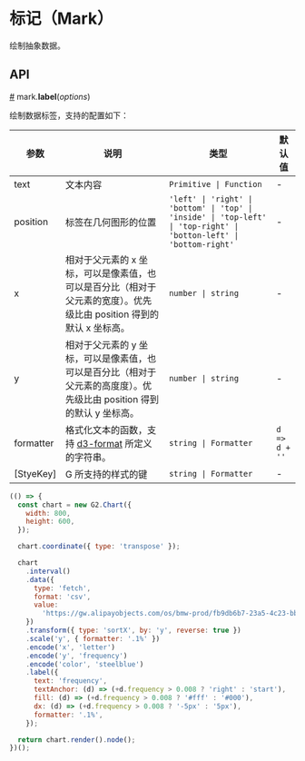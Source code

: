 # 标记（Mark）

绘制抽象数据。

## API

<a name="mark-label" href="#mark-label">#</a> mark.**label**(<i>options</i>)

绘制数据标签，支持的配置如下：

| 参数        | 说明                                                                                                                   | 类型                                                 | 默认值        |
| ----------- | ---------------------------------------------------------------------------------------------------------------------- | ---------------------------------------------------- | ------------- |
| text        | 文本内容                                                                                                               | `Primitive \| Function`                              | -             |
| position    | 标签在几何图形的位置                                                                                                   | `'left' \| 'right' \| 'bottom' \| 'top' \| 'inside' \| 'top-left' \| 'top-right' \| 'botton-left' \| 'bottom-right'` | -             |
| x           | 相对于父元素的 x 坐标，可以是像素值，也可以是百分比（相对于父元素的宽度）。优先级比由 position 得到的默认 x 坐标高。   | `number \| string`                                   | -             |
| y           | 相对于父元素的 y 坐标，可以是像素值，也可以是百分比（相对于父元素的高度度）。优先级比由 position 得到的默认 y 坐标高。 | `number \| string`                                   | -             |
| formatter   | 格式化文本的函数，支持 [d3-format](https://github.com/d3/d3-format) 所定义的字符串。                             | `string \| Formatter`                                | `d => d + ''` |
| \[StyeKey\] | G 所支持的样式的键                                                                                                     | `string \| Formatter`                                | -             |

```js
(() => {
  const chart = new G2.Chart({
    width: 800,
    height: 600,
  });

  chart.coordinate({ type: 'transpose' });

  chart
    .interval()
    .data({
      type: 'fetch',
      format: 'csv',
      value:
        'https://gw.alipayobjects.com/os/bmw-prod/fb9db6b7-23a5-4c23-bbef-c54a55fee580.csv',
    })
    .transform({ type: 'sortX', by: 'y', reverse: true })
    .scale('y', { formatter: '.1%' })
    .encode('x', 'letter')
    .encode('y', 'frequency')
    .encode('color', 'steelblue')
    .label({
      text: 'frequency',
      textAnchor: (d) => (+d.frequency > 0.008 ? 'right' : 'start'),
      fill: (d) => (+d.frequency > 0.008 ? '#fff' : '#000'),
      dx: (d) => (+d.frequency > 0.008 ? '-5px' : '5px'),
      formatter: '.1%',
    });

  return chart.render().node();
})();
```
